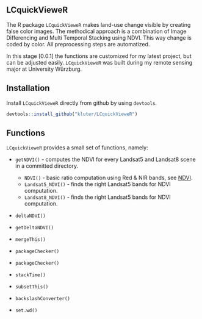 LCquickVieweR
---
The R package `LCquickVieweR` makes land-use change visible by creating false color images. 
The methodical approach is a combination of Image Differencing and Multi Temporal Stacking using NDVI.
This way change is coded by color. All preprocessing steps are automatized.

In this stage [0.0.1] the functions are customized for my latest project, but can be adjusted easily.
`LCquickVieweR` was built during my remote sensing major at University Würzburg.

## Installation
Install `LCquickVieweR` directly from github by using `devtools`.
``` r
devtools::install_github("kluter/LCquickVieweR")
```

## Functions
`LCquickVieweR` provides a small set of functions, namely:

* `getNDVI()` - computes the NDVI for every Landsat5 and Landsat8 scene in a committed directory.
    - `NDVI()` - basic ratio computation using Red & NIR bands, see [NDVI](https://en.wikipedia.org/wiki/Normalized_difference_vegetation_index). 
    - `Landsat5_NDVI()` - finds the right Landsat5 bands for NDVI computation.
    - `Landsat8_NDVI()` - finds the right Landsat5 bands for NDVI computation.

* `deltaNDVI()`  
* `getDeltaNDVI()`

-   `mergeThis()`

-   `packageChecker()`
-   `packageChecker()`
-   `stackTime()`
-   `subsetThis()`

-   `backslashConverter()`
-   `set.wd()`
